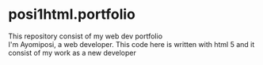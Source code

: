 # posi1html.portfolio
This repository consist of my web dev portfolio <br />
I'm Ayomiposi, a web developer. 
This code here is written with html 5 and it consist of my work as a new developer
